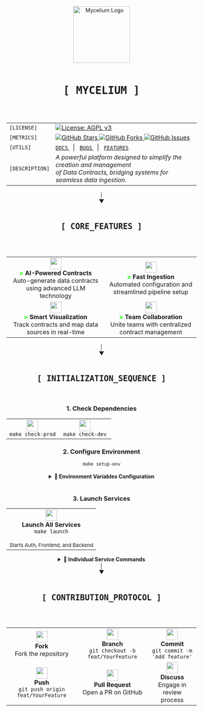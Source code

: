 <div align="center">
  <img src="https://images.weserv.nl/?url=https://github.com/myceliumAI/mycelium/blob/main/mycelium/src/assets/logo.png?raw=true&fit=cover&mask=circle&maxage=7d" alt="Mycelium Logo" width="150"/>
  <br><br>
  
  <div>
    <kbd><h1 align="center">[ MYCELIUM ]</h1></kbd>
    <br><br>
    <table align="center">
      <tr>
        <td align="left"><code>[LICENSE]</code></td>
        <td>
          <a href="https://www.gnu.org/licenses/agpl-3.0">
            <img src="https://img.shields.io/badge/License-AGPL_v3-blue.svg" alt="License: AGPL v3"/>
          </a>
        </td>
      </tr>
      <tr>
        <td align="left"><code>[METRICS]</code></td>
        <td>
          <a href="https://github.com/ThomasGraff/mycelium/stargazers">
            <img src="https://img.shields.io/github/stars/ThomasGraff/mycelium.svg" alt="GitHub Stars"/>
          </a>
          <a href="https://github.com/ThomasGraff/mycelium/network">
            <img src="https://img.shields.io/github/forks/ThomasGraff/mycelium.svg" alt="GitHub Forks"/>
          </a>
          <a href="https://github.com/ThomasGraff/mycelium/issues">
            <img src="https://img.shields.io/github/issues/ThomasGraff/mycelium.svg" alt="GitHub Issues"/>
          </a>
        </td>
      </tr>
      <tr>
        <td align="left"><code>[UTILS]</code></td>
        <td>
          <a href="#documentation">
            <code>DOCS</code>
          </a>
          &nbsp;&nbsp;|&nbsp;&nbsp;
          <a href="https://github.com/ThomasGraff/mycelium/issues/new?template=bug_report.md">
            <code>BUGS</code>
          </a>
          &nbsp;&nbsp;|&nbsp;&nbsp;
          <a href="https://github.com/ThomasGraff/mycelium/issues/new?template=feature_request.md">
            <code>FEATURES</code>
          </a>
        </td>
      </tr>
      <tr>
        <td align="left"><code>[DESCRIPTION]</code></td>
        <td><i>
          A powerful platform designed to simplify the creation and management<br>
          of Data Contracts, bridging systems for seamless data ingestion.</i>
        </td>
      </tr>
    </table>
  </div>
</div>

<div align="center">│</div>
<div align="center">▼</div>
<br>
<div align="center">
  <div>
    <kbd><h2 align="center">[ CORE_FEATURES ]</h2></kbd>
    <br><br>
    <table>
      <tr>
        <td align="center">
          <img src="https://img.icons8.com/color/48/000000/artificial-intelligence.png" width="30"/>
          <br />
          <b><span style="color: #00ff00;">></span> AI-Powered Contracts</b>
          <br />
          Auto-generate data contracts using advanced LLM technology
        </td>
        <td align="center">
          <img src="https://img.icons8.com/color/48/000000/speed.png" width="30"/>
          <br />
          <b><span style="color: #00ff00;">></span> Fast Ingestion</b>
          <br />
          Automated configuration and streamlined pipeline setup
        </td>
      </tr>
      <tr>
        <td align="center">
          <img src="https://img.icons8.com/color/48/000000/dashboard.png" width="30"/>
          <br />
          <b><span style="color: #00ff00;">></span> Smart Visualization</b>
          <br />
          Track contracts and map data sources in real-time
        </td>
        <td align="center">
          <img src="https://img.icons8.com/color/48/000000/collaboration.png" width="30"/>
          <br />
          <b><span style="color: #00ff00;">></span> Team Collaboration</b>
          <br />
          Unite teams with centralized contract management
        </td>
      </tr>
    </table>
  </div>
</div>

<div align="center">│</div>
<div align="center">▼</div>
<br>
<div align="center">
  <div>
    <kbd><h2 align="center">[ INITIALIZATION_SEQUENCE ]</h2></kbd>
    <br>
    <h3>1. Check Dependencies</h3>
    <table>
      <tr>
        <td align="center" width="50%">
          <img src="https://img.icons8.com/color/48/000000/docker.png" width="30"/>
          <br />
          <kbd><code>make check-prod</code></kbd>
        </td>
        <td align="center" width="50%">
          <img src="https://img.icons8.com/color/48/000000/code.png" width="30"/>
          <br />
          <kbd><code>make check-dev</code></kbd>
        </td>
      </tr>
    </table>
    <h3>2. Configure Environment</h3>
    <kbd><code>make setup-env</code></kbd>
    <br><br>
    <details>
      <summary><b>📝 Environment Variables Configuration</b></summary>
      <br>
      <table>
        <tr>
          <th colspan="4" align="center">Authentik Configuration</th>
        </tr>
        <tr>
          <th>Variable</th>
          <th>Required</th>
          <th>Default</th>
          <th>Description</th>
        </tr>
        <tr>
          <td><code>AUTHENTIK_PORT</code></td>
          <td>❌</td>
          <td>9000</td>
          <td>Port on which Authentik server will listen</td>
        </tr>
        <tr>
          <td><code>AUTHENTIK_HOST</code></td>
          <td>❌</td>
          <td>localhost</td>
          <td>Hostname for the Authentik service in the Docker network</td>
        </tr>
        <tr>
          <td><code>AUTHENTIK_BOOTSTRAP_EMAIL</code></td>
          <td>❌</td>
          <td>admin@localhost</td>
          <td>Email for the admin user</td>
        </tr>
        <tr>
          <td><code>AUTHENTIK_SECRET_KEY</code></td>
          <td>✅</td>
          <td>-</td>
          <td>Secret key for JWT token generation</td>
        </tr>
        <tr>
          <td><code>AUTHENTIK_ADMIN_PASSWORD</code></td>
          <td>✅</td>
          <td>-</td>
          <td>Password for the admin user</td>
        </tr>
        <tr>
          <td><code>AUTHENTIK_ADMIN_TOKEN</code></td>
          <td>✅</td>
          <td>-</td>
          <td>API token for the admin user</td>
        </tr>
        <tr>
          <td><code>AUTHENTIK_CLIENT_ID</code></td>
          <td>✅</td>
          <td>-</td>
          <td>Client ID for the backend service</td>
        </tr>
        <tr>
          <td><code>AUTHENTIK_CLIENT_SECRET</code></td>
          <td>✅</td>
          <td>-</td>
          <td>Client secret for the backend service</td>
        </tr>
        <tr>
          <td><code>PG_USER</code></td>
          <td>❌</td>
          <td>authentik</td>
          <td>PostgreSQL user</td>
        </tr>
        <tr>
          <td><code>PG_DB</code></td>
          <td>❌</td>
          <td>authentik</td>
          <td>PostgreSQL database name</td>
        </tr>
        <tr>
          <td><code>PG_PASS</code></td>
          <td>✅</td>
          <td>-</td>
          <td>PostgreSQL password for Authentik database</td>
        </tr>
        <tr>
          <th colspan="4" align="center">Backend Configuration</th>
        </tr>
        <tr>
          <td><code>BACKEND_PORT</code></td>
          <td>❌</td>
          <td>8000</td>
          <td>Port on which the FastAPI backend service will listen</td>
        </tr>
        <tr>
          <td><code>BACKEND_HOST</code></td>
          <td>❌</td>
          <td>localhost</td>
          <td>Hostname for the backend service in the Docker network</td>
        </tr>
        <tr>
          <td><code>DATABASE_URL</code></td>
          <td>❌</td>
          <td>sqlite:///./app/database/mycelium.db</td>
          <td>SQLite database connection string for the application</td>
        </tr>
        <tr>
          <th colspan="4" align="center">Frontend Configuration</th>
        </tr>
        <tr>
          <td><code>FRONTEND_PORT</code></td>
          <td>❌</td>
          <td>8080</td>
          <td>Port on which the Vue.js frontend will be served</td>
        </tr>
        <tr>
          <td><code>FRONTEND_HOST</code></td>
          <td>❌</td>
          <td>localhost</td>
          <td>Hostname for the frontend service in the Docker network</td>
        </tr>
      </table>
      <div align="center">
        <i>For complete configuration options, refer to .env.example</i>
      </div>
    </details>
    <br>
    <h3>3. Launch Services</h3>
    <table>
      <tr>
        <td align="center">
          <img src="https://img.icons8.com/color/48/000000/launch-box.png" width="30"/>
          <br>
          <b>Launch All Services</b>
          <br>
          <kbd><code>make launch</code></kbd>
          <br><br>
          <small>Starts Auth, Frontend, and Backend</small>
        </td>
      </tr>
    </table>
    <details>
      <summary><b>🔧 Individual Service Commands</b></summary>
      <br>
      <table>
        <tr>
          <td align="center">
            <img src="https://img.icons8.com/color/48/000000/password.png" width="25"/>
            <br>
            <b>Auth Service</b>
            <br>
            <kbd><code>make auth</code></kbd>
          </td>
          <td align="center">
            <img src="https://img.icons8.com/color/48/000000/web.png" width="25"/>
            <br>
            <b>Frontend</b>
            <br>
            <kbd><code>make front</code></kbd>
          </td>
          <td align="center">
            <img src="https://img.icons8.com/color/48/000000/api.png" width="25"/>
            <br>
            <b>Backend</b>
            <br>
            <kbd><code>make back</code></kbd>
          </td>
        </tr>
      </table>
    </details>
  </div>
</div>

<div align="center">│</div>
<div align="center">▼</div>
<br>
<div align="center">
  <div>
    <kbd><h2 align="center">[ CONTRIBUTION_PROTOCOL ]</h2></kbd>
    <br><br>
    <table>
      <tr>
        <td align="center">
          <img src="https://img.icons8.com/color/48/000000/code-fork.png" width="30"/>
          <br />
          <b>Fork</b>
          <br />
          Fork the repository
        </td>
        <td align="center">
          <img src="https://img.icons8.com/color/48/000000/split.png" width="30"/>
          <br />
          <b>Branch</b>
          <br />
          <code>git checkout -b feat/YourFeature</code>
        </td>
        <td align="center">
          <img src="https://img.icons8.com/color/48/000000/commit-git.png" width="30"/>
          <br />
          <b>Commit</b>
          <br />
          <code>git commit -m 'Add feature'</code>
        </td>
      </tr>
      <tr>
        <td align="center">
          <img src="https://img.icons8.com/color/48/000000/upload-to-cloud.png" width="30"/>
          <br />
          <b>Push</b>
          <br />
          <code>git push origin feat/YourFeature</code>
        </td>
        <td align="center">
          <img src="https://img.icons8.com/color/48/000000/pull-request.png" width="30"/>
          <br />
          <b>Pull Request</b>
          <br />
          Open a PR on GitHub
        </td>
        <td align="center">
          <img src="https://img.icons8.com/color/48/000000/communication.png" width="30"/>
          <br />
          <b>Discuss</b>
          <br />
          Engage in review process
        </td>
      </tr>
    </table>
  </div>
</div>
